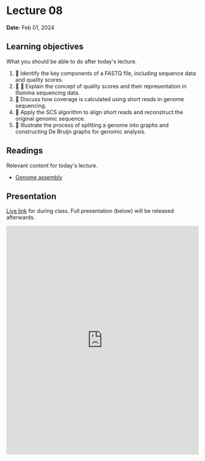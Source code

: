 # Lecture 08

**Date:** Feb 01, 2024

## Learning objectives

What you should be able to do after today's lecture.

1.  🧮 Identify the key components of a FASTQ file, including sequence data and quality scores.
2.  🧮 🧫 Explain the concept of quality scores and their representation in Illumina sequencing data.
3.  🧮 Discuss how coverage is calculated using short reads in genome sequencing.
4.  🧮 Apply the SCS algorithm to align short reads and reconstruct the original genomic sequence.
5.  🧮 Illustrate the process of splitting a genome into graphs and constructing De Bruijn graphs for genomic analysis.

## Readings

Relevant content for today's lecture.

-   [Genome assembly](/modules/genomics/genome-assembly/)

## Presentation

[Live link](https://slides.com/d/HVHLMoo/live) for during class.
Full presentation (below) will be released afterwards.

<iframe src="https://slides.com/aalexmmaldonado/biosc1540-2024s-l08/embed?byline=hidden&share=hidden" width="100%" height="600" title="biosc1540-2024s-L08" scrolling="no" frameborder="0" webkitallowfullscreen mozallowfullscreen allowfullscreen></iframe>
